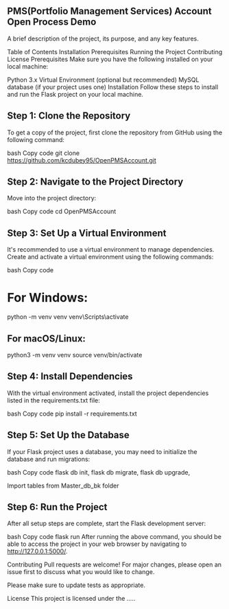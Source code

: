 
## PMS(Portfolio Management Services) Account  Open Process Demo
A brief description of the project, its purpose, and any key features.

Table of Contents
Installation
Prerequisites
Running the Project
Contributing
License
Prerequisites
Make sure you have the following installed on your local machine:

Python 3.x
Virtual Environment (optional but recommended)
MySQL database (if your project uses one)
Installation
Follow these steps to install and run the Flask project on your local machine.

## Step 1: Clone the Repository
To get a copy of the project, first clone the repository from GitHub using the following command:

bash
Copy code
git clone https://github.com/kcdubey95/OpenPMSAccount.git
## Step 2: Navigate to the Project Directory
Move into the project directory:

bash
Copy code
cd OpenPMSAccount
## Step 3: Set Up a Virtual Environment
It's recommended to use a virtual environment to manage dependencies. Create and activate a virtual environment using the following commands:

bash
Copy code
# For Windows:
python -m venv venv
venv\Scripts\activate

## For macOS/Linux:
python3 -m venv venv
source venv/bin/activate
## Step 4: Install Dependencies
With the virtual environment activated, install the project dependencies listed in the requirements.txt file:

bash
Copy code
pip install -r requirements.txt


## Step 5: Set Up the Database
If your Flask project uses a database, you may need to initialize the database and run migrations:

bash
Copy code
flask db init,
flask db migrate,
flask db upgrade,

Import tables from Master_db_bk folder


## Step 6: Run the Project
After all setup steps are complete, start the Flask development server:

bash
Copy code
flask run
After running the above command, you should be able to access the project in your web browser by navigating to http://127.0.0.1:5000/.

Contributing
Pull requests are welcome! For major changes, please open an issue first to discuss what you would like to change.

Please make sure to update tests as appropriate.

License
This project is licensed under the .....

